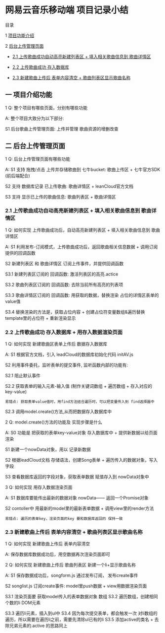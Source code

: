 ﻿# 网易云音乐移动端 项目记录小结

目录

1 [项目功能介绍](#1)

2 [后台上传管理页面](#2)

  - [2.1 上传歌曲成功自动高亮新建列表区 + 填入相关歌曲信息到 歌曲详情区](#2.1)

  - [2.2 上传歌曲成功 存入数据库](#2.2)

  - [2.3 新建歌曲上传后 表单内容清空 + 歌曲列表区显示歌曲名称](#2.3)


## <span id="1"> 一 项目介绍功能 </span>

1 Q: 整个项目有哪些页面，分别有哪些功能

A: 整个项目大致分为以下部分:

S1 后台歌曲上传管理页面: 上传并管理 歌曲资源的增删改查

  

## <span id="2"> 二 后台上传管理页面 </span>

1 Q: 后台上传管理页面有哪些功能

A: S1 支持 拖拽/点击 上传并存储歌曲到 七牛bucket: 歌曲上传区 + 七牛官方SDK (前后端配合)

S2 支持 数据库记录 已上传歌曲: 歌曲详情区 + leanCloud官方文档

S3 支持 显示已上传的歌曲信息: 歌曲列表区 + 歌曲详情区


### <span id="2.1"> 2.1 上传歌曲成功自动高亮新建列表区 + 填入相关歌曲信息到 歌曲详情区 </span>

1 Q: 如何实现 上传歌曲成功后，自动高亮新建列表区 + 填入相关歌曲信息到 歌曲详情区

A: S1 利用发布-订阅模式，上传歌曲成功后，返回歌曲相关信息数据 + 调用订阅提供的回调函数

S2 新建列表区 和 歌曲详情区 订阅上传事件，并提供回调函数

S3.1 新建列表区订阅的 回调函数:  激活列表区的高亮.actice

S3.2 歌曲列表区订阅的 回调函数:  去除当前所有高亮的列表项

S3.3 歌曲详情区订阅的 回调函数:  用获取的数据，替换渲染 占位的详情区表单的value值

S3.4 替换渲染的方法是，获取占位内容 + 创建占位符变量数组&遍历替换template里的占位符 + 重新渲染显示


### <span id="2.2"> 2.2 上传歌曲成功 存入数据库 + 用存入数据渲染页面 </span>

1 Q: 如何实现 新建歌曲区表单上传后 数据存入数据库

A: S1 根据官方文档，引入 leadCloud的数据库初始化代码 initAV.js

S2 利用事件委托，监听表单的提交事件, 监听函数内部的功能有:

S2.1 阻止默认事件

S2.2 获取表单的输入元素-输入值 (制作关键词数组 + 遍历数组 + 存入对应的key-value)
 
`易错点: 获取表单value值时，用find方法结合遍历时，可以把变量传入到 find选择器中`

S2.3 调用model.create()方法,从而把数据存入数据库中


2 Q: model.create()方法的功能及 实现步骤是什么

A: S0 功能是 把获取的表单key-value对象 存入数据库中 + 提供新数据以给页面渲染

S1 新建一个nowData对象，用以 记录新数据

S2 根据leadCloud文档 存储语法，创建Song表单 + 遍历传入的数据对象，写入字段

S3 查看数据库返回的字段对象，获取表单数据 赋值存入到 nowData对象中


3 Q: 如何实现 用存入数据渲染页面

A: S1 数据库要能传出最新的数据对象 nowData—— 返回一个Promise对象

S2 contoller中 用最新的model里的最新表单数据 + 调用view里的render方法

`易错点: 遍历的表单key，渲染页面的key 要和数据库返回的 保持一致`



### <span id="2.3"> 2.3 新建歌曲上传后 表单内容清空 + 歌曲列表区显示歌曲名称 </span>

1 Q: 如何实现 新建歌曲上传后 表单内容清空

A: 保存数据库数据成功后，用空数据再次渲染页面即可

2 Q: 如何实现 新建歌曲上传后 歌曲列表区 新建一个li+显示歌曲名称

A: S1 保存数据成功后，songform.js 通过发布订阅， 发布create事件

S2 songlist.js 订阅create事件: model里push数据 + view用数据渲染页面

S3.1 渲染页面要 获取model传入的表单数据对象 数组
S3.2 遍历数组，创建相同个数的li DOM元素

S3.3 遍历li元素，插入到ul中
S3.4 因为每次提交表单，都会触发一次 对li数组的遍历，所以需要在遍历li之前，需要先清除ul已有的li
S3.5 添加active的类名 + 去除兄弟元素的.active 的思路同上